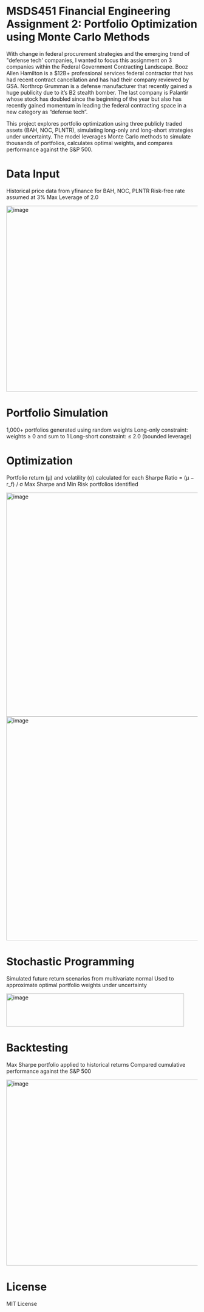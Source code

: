 # MSDS451 Financial Engineering Assignment 2: Portfolio Optimization using Monte Carlo Methods

With change in federal procurement strategies and the emerging trend of "defense tech' companies, I wanted to focus this assignment on 3 companies within the Federal Government Contracting Landscape. Booz Allen Hamilton is a $12B+ professional services federal contractor that has had recent contract cancellation and has had their company reviewed by GSA. Northrop Grumman is a defense manufacturer that recently gained a huge publicity due to it’s B2 stealth bomber. The last company is Palantir whose stock has doubled since the beginning of the year but also has recently gained momentum in leading the federal contracting space in a new category as “defense tech”.

This project explores portfolio optimization using three publicly traded assets (BAH, NOC, PLNTR), simulating long-only and long-short strategies under uncertainty. The model leverages Monte Carlo methods to simulate thousands of portfolios, calculates optimal weights, and compares performance against the S&P 500.

# Data Input

Historical price data from yfinance for BAH, NOC, PLNTR
Risk-free rate assumed at 3%
Max Leverage of 2.0


<img width="790" height="490" alt="image" src="https://github.com/user-attachments/assets/f29fe503-fa33-4f2d-b5c3-cfe720158d0a" />


# Portfolio Simulation

1,000+ portfolios generated using random weights
Long-only constraint: weights ≥ 0 and sum to 1
Long-short constraint: ≤ 2.0 (bounded leverage)

# Optimization

Portfolio return (μ) and volatility (σ) calculated for each
Sharpe Ratio = (μ − r_f) / σ
Max Sharpe and Min Risk portfolios identified

<img width="989" height="590" alt="image" src="https://github.com/user-attachments/assets/e048571f-3fcc-412a-9ec9-f3b62504ca1c" />

<img width="989" height="590" alt="image" src="https://github.com/user-attachments/assets/8261f195-36b6-4e7d-84a6-bce7b1af2891" />


# Stochastic Programming

Simulated future return scenarios from multivariate normal
Used to approximate optimal portfolio weights under uncertainty

<img width="468" height="87" alt="image" src="https://github.com/user-attachments/assets/342f3237-94f2-4aef-a204-a9d5ce8807f8" />

# Backtesting

Max Sharpe portfolio applied to historical returns
Compared cumulative performance against the S&P 500

<img width="989" height="490" alt="image" src="https://github.com/user-attachments/assets/464d544c-6278-4bc3-b6a7-daf86b5bf47d" />

# License

MIT License

